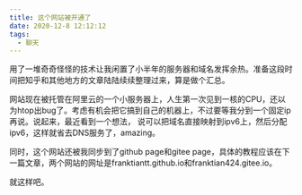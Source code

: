 ```yaml
---
title: 这个网站被开通了
date: 2020-12-8 12:12:12
tags:
  - 聊天
---
```


用了一堆奇奇怪怪的技术让我闲置了小半年的服务器和域名发挥余热。准备这段时间把知乎和其他地方的文章陆陆续续整理过来，算是做个汇总。

<!--more-->

网站现在被托管在阿里云的一个小服务器上，人生第一次见到一核的CPU，还以为htop出bug了。考虑有机会把它搞到自己的机器上，不过要等我分到一个固定ip再说。说起来，最近看到一个想法， 说可以把域名直接映射到ipv6上，然后分配ipv6，这样就省去DNS服务了，amazing。

同时，这个网站还被我同步到了github page和gitee page，具体的教程应该在下一篇文章，两个网站的网址是franktiantt.github.io和franktian424.gitee.io。

就这样吧。

